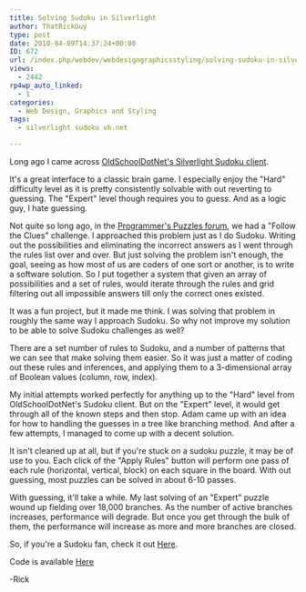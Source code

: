```yaml
---
title: Solving Sudoku in Silverlight
author: ThatRickGuy
type: post
date: 2010-04-09T14:37:24+00:00
ID: 672
url: /index.php/webdev/webdesigngraphicsstyling/solving-sudoku-in-silverlight/
views:
  - 2442
rp4wp_auto_linked:
  - 1
categories:
  - Web Design, Graphics and Styling
tags:
  - silverlight sudoku vb.net

---
```

Long ago I came across [OldSchoolDotNet's Silverlight Sudoku client][1]. 

It's a great interface to a classic brain game. I especially enjoy the "Hard" difficulty level as it is pretty consistently solvable with out reverting to guessing. The "Expert" level though requires you to guess. And as a logic guy, I hate guessing. 

Not quite so long ago, in the [Programmer's Puzzles forum][2], we had a "Follow the Clues" challenge. I approached this problem just as I do Sudoku. Writing out the possibilities and eliminating the incorrect answers as I went through the rules list over and over. But just solving the problem isn't enough, the goal, seeing as how most of us are coders of one sort or another, is to write a software solution. So I put together a system that given an array of possibilities and a set of rules, would iterate through the rules and grid filtering out all impossible answers till only the correct ones existed.

It was a fun project, but it made me think. I was solving that problem in roughly the same way I approach Sudoku. So why not improve my solution to be able to solve Sudoku challenges as well?

There are a set number of rules to Sudoku, and a number of patterns that we can see that make solving them easier. So it was just a matter of coding out these rules and inferences, and applying them to a 3-dimensional array of Boolean values (column, row, index).

My initial attempts worked perfectly for anything up to the "Hard" level from OldSchoolDotNet's Sudoku client. But on the "Expert" level, it would get through all of the known steps and then stop. Adam came up with an idea for how to handling the guesses in a tree like branching method. And after a few attempts, I managed to come up with a decent solution.

It isn't cleaned up at all, but if you're stuck on a sudoku puzzle, it may be of use to you. Each click of the "Apply Rules" button will perform one pass of each rule (horizontal, vertical, block) on each square in the board. With out guessing, most puzzles can be solved in about 6-10 passes. 

With guessing, it'll take a while. My last solving of an "Expert" puzzle wound up fielding over 18,000 branches. As the number of active branches increases, performance will degrade. But once you get through the bulk of them, the performance will increase as more and more branches are closed.

So, if you're a Sudoku fan, check it out [Here][3].

Code is available [Here][4]

-Rick

 [1]: http://oldschooldotnet.blogspot.com/2009/03/sudoku-in-silverlight.html
 [2]: http://forum.ltd.local/viewforum.php?f=102
 [3]: http://ringdev.com.web10.reliabledomainspace.com/code/sodukusolver/index.html
 [4]: http://ringdev.com.web10.reliabledomainspace.com/code/sodukusolver/SodukuSolver.zip